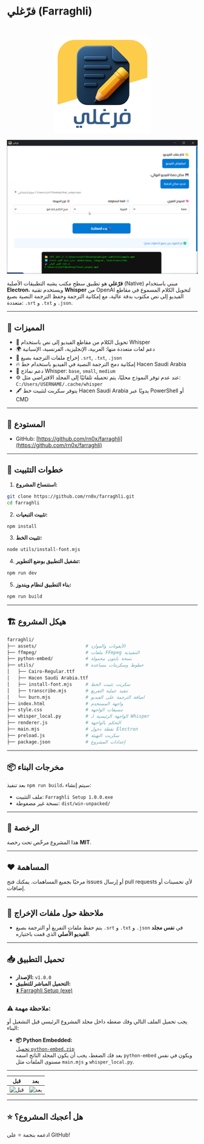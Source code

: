 # فرّغلي (Farraghli)

<br>

<div align="center">

![preview](/screenshots/farraghli.png)
<br>

![preview](/screenshots/Farraghli_WX2bAAGlmQ.png)
<br>

</div>

**فرّغلي** هو تطبيق سطح مكتب يشبه التطبيقات الأصلية (Native) مبني باستخدام **Electron**، ويستخدم تقنية **Whisper** من OpenAI لتحويل الكلام المسموع في مقاطع الفيديو إلى نص مكتوب بدقة عالية، مع إمكانية الترجمة وحفظ الترجمة النصية بصيغ متعددة: `.srt` و `.txt` و `.json`.

---

## 🔧 المميزات

- 🎤 تحويل الكلام من مقاطع الفيديو إلى نص باستخدام Whisper
- 🌍 دعم لغات متعددة منها: العربية، الإنجليزية، الفرنسية، الإسبانية
- 📜 إخراج ملفات الترجمة بصيغ `.srt`, `.txt`, `.json`
- 🔥 إمكانية دمج الترجمة النصية في الفيديو باستخدام خط Hacen Saudi Arabia
- 🧠 دعم نماذج Whisper: `base`, `small`, `medium`
- ⚙️ عند عدم توفر النموذج محليًا، يتم تحميله تلقائيًا إلى المجلد الافتراضي مثل:
  `C:/Users/USERNAME/.cache/whisper`
- 🖋 يتوفر سكربت لتثبيت خط Hacen Saudi Arabia يدويًا عبر PowerShell أو CMD

---

## 📁 المستودع

- GitHub: [https://github.com/rn0x/farraghli](https://github.com/rn0x/farraghli)

---

## 🚀 خطوات التثبيت

1. **استنساخ المشروع:**

```bash
git clone https://github.com/rn0x/farraghli.git
cd farraghli
```

2. **تثبيت التبعيات:**

```bash
npm install
```

3. **تثبيت الخط:**

```bash
node utils/install-font.mjs
```

4. **تشغيل التطبيق بوضع التطوير:**

```bash
npm run dev
```

5. **بناء التطبيق لنظام ويندوز:**

```bash
npm run build
```

---

## 🏗 هيكل المشروع

```bash
farraghli/
├── assets/                  # الأيقونات والموارد
├── ffmpeg/                  # ملفات FFmpeg التنفيذية
├── python-embed/            # نسخة بايثون محمولة
├── utils/                   # خطوط وسكربتات مساعدة
│   ├── Cairo-Regular.ttf
│   ├── Hacen Saudi Arabia.ttf
│   ├── install-font.mjs     # سكربت تثبيت الخط
│   ├── transcribe.mjs       # تنفيذ عملية التفريغ
│   └── burn.mjs             # اضافة الترجمة على الفيديو
├── index.html               # واجهة المستخدم
├── style.css                # تنسيقات الواجهة
├── whisper_local.py         # الواجهة الرئيسية لـ Whisper
├── renderer.js              # التحكم بالواجهة
├── main.mjs                 # نقطة دخول Electron
├── preload.js               # سكربت التهيئة
├── package.json             # إعدادات المشروع
```

---

## 📦 مخرجات البناء

بعد تنفيذ `npm run build`، سيتم إنشاء:

- ملف التثبيت: `Farraghli Setup 1.0.0.exe`
- نسخة غير مضغوطة: `dist/win-unpacked/`

---

## 📝 الرخصة

هذا المشروع مرخّص تحت رخصة **MIT**.

---

## ❤️ المساهمة

مرحبًا بجميع المساهمات. يمكنك فتح issues أو إرسال pull requests لأي تحسينات أو إضافات.

---

## 📂 ملاحظة حول ملفات الإخراج

- يتم حفظ ملفات التفريغ أو الترجمة بصيغ `.srt` و `.txt` و `.json` في **نفس مجلد الفيديو الأصلي** الذي قمت باختياره.

---

## 📥 تحميل التطبيق

- **الإصدار:** `v1.0.0`
- **التحميل المباشر للتطبيق:**  
  [⬇️ Farraghli Setup (exe)](https://github.com/rn0x/farraghli/releases/latest)

### ⚠️ ملاحظة مهمة:

يجب تحميل الملف التالي وفك ضغطه داخل مجلد المشروع الرئيسي قبل التشغيل أو البناء:

- **📦 Python Embedded:**  
  [تحميل `python-embed.zip`](https://github.com/rn0x/farraghli/releases/latest)  
  بعد فك الضغط، يجب أن يكون المجلد الناتج اسمه `python-embed` ويكون في نفس مستوى الملفات مثل `main.mjs` و `whisper_local.py`.

---

| قبل                                  | بعد                                 |
| ------------------------------------ | ----------------------------------- |
| ![قبل](/screenshots/demo_before.gif) | ![بعد](/screenshots/demo_after.gif) |

---

## ⭐ هل أعجبك المشروع؟

ادعمه بنجمة ⭐ على GitHub!
